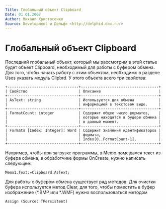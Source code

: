 ```yaml
---
Title: Глобальный объект Clipboard
Date: 01.01.2007
Author: Михаил Христосенко
Source: Development и Дельфи <http://delphid.dax.ru/>
---
```



Глобальный объект Clipboard
===========================

Последний глобальный объект, который мы рассмотрим в этой статье будет
объект Clipboard, необходимый для работы с буфером обмена. Для того,
чтобы начать работу с этим объектом, необходимо в разделе Uses указать
модуль Clipbrd. У этого объекта всего три свойства:

    +--------------------------------+-----------------------------------+
    | Свойство                       | Описание                          |
    +--------------------------------+-----------------------------------+
    | AsText: string                 | Используется для обмена           |
    |                                | информацией в текстовом виде.     |
    +--------------------------------+-----------------------------------+
    | FormatCount: integer           | Содержит общее число форматов,    |
    |                                | которые находятся в буфере обмена |
    |                                | в данный момент.                  |
    +--------------------------------+-----------------------------------+
    | Formats [Index: Integer]: Word | Содержит значения идентификаторов |
    |                                | формата,                          |
    |                                | Index[0..FormatCount-1].          |
    +--------------------------------+-----------------------------------+

Например, чтобы при загрузке программы, в Memo помещался текст из буфера
обмена, в обработчике формы OnCreate, нужно написать следующее:

    Memo1.Text:=Clipboard.AsText;

Для работы с буфером обмена существует ряд методов. Для очистки буфера
используется метод Clear, для того, чтобы поместить в буфер изображение
(\*.BMP или \*.WMF) нужно воспользоваться методом

    Assign (Source: TPersistent)
